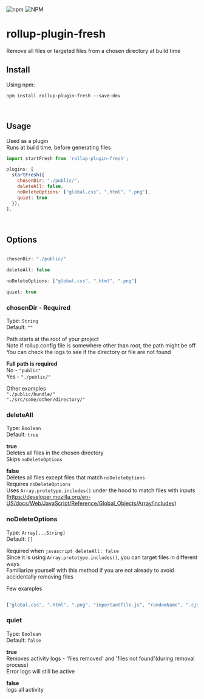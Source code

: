 ![npm](https://img.shields.io/npm/v/rollup-plugin-fresh) 
![NPM](https://img.shields.io/npm/l/rollup-plugin-fresh)

# rollup-plugin-fresh
Remove all files or targeted files from a chosen directory at build time
<br/>


## Install

Using npm:

```console
npm install rollup-plugin-fresh --save-dev
```
<br/>


## Usage

Used as a plugin<br/>
Runs at build time, before generating files

```JavaScript
import startFresh from 'rollup-plugin-fresh';

plugins: [
  startFresh({
    chosenDir: "./public/",
    deleteAll: false,
    noDeleteOptions: ["global.css", ".html", ".png"],
    quiet: true
  }),
],
```
<br/>


## Options

```javascript

chosenDir: "./public/"

deleteAll: false

noDeleteOptions: ["global.css", ".html", ".png"]

quiet: true

```


### chosenDir - **Required**

Type: `String`<br/>
Default: `""`

Path starts at the root of your project<br/>
Note if rollup.config file is somewhere other than root, the path might be off<br/>
You can check the logs to see if the directory or file are not found<br/>

**Full path is required**<br/>
No - `"public"`<br/>
Yes - `"./public/"`

Other examples<br/>
`"./public/bundle/"`<br/>
`"./src/some/other/directory/"`



### deleteAll

Type: `Boolean`<br/>
Default: `true`

**true**<br/>
Deletes all files in the chosen directory<br/>
Skips `noDeleteOptions`<br/>

**false**<br/>
Deletes all files except files that match `noDeleteOptions`<br/>
Requires `noDeleteOptions`<br/>
Uses `Array.prototype.includes()` under the hood to match files with inputs<br/>
(https://developer.mozilla.org/en-US/docs/Web/JavaScript/Reference/Global_Objects/Array/includes)



### noDeleteOptions

Type: `Array[...String]`<br/>
Default: `[]`

Required when ```javascript deleteAll: false```<br/>
Since it is using `Array.prototype.includes()`, you can target files in different ways<br/>
Familiarize yourself with this method if you are not already to avoid accidentally removing files

Few examples
```javascript

["global.css", ".html", ".png", "importantfile.js", "randomName", ".cjs.js"]

```



### quiet

Type: `Boolean`<br/>
Default: `false`

**true**<br/>
Removes activity logs - 'files removed' and 'files not found'(during removal process)<br/>
Error logs will still be active

**false**<br/>
logs all activity
